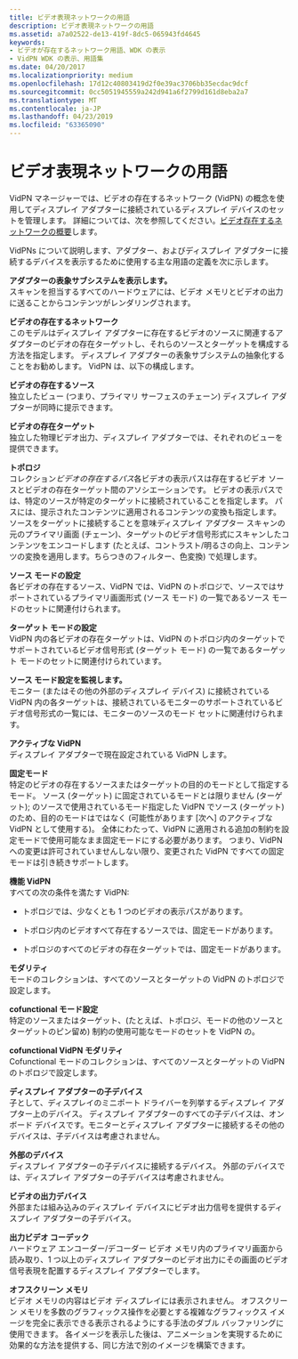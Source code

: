 ```yaml
---
title: ビデオ表現ネットワークの用語
description: ビデオ表現ネットワークの用語
ms.assetid: a7a02522-de13-419f-8dc5-065943fd4645
keywords:
- ビデオが存在するネットワーク用語、WDK の表示
- VidPN WDK の表示、用語集
ms.date: 04/20/2017
ms.localizationpriority: medium
ms.openlocfilehash: 17d12c40803419d2f0e39ac3706bb35ecdac9dcf
ms.sourcegitcommit: 0cc5051945559a242d941a6f2799d161d8eba2a7
ms.translationtype: MT
ms.contentlocale: ja-JP
ms.lasthandoff: 04/23/2019
ms.locfileid: "63365090"
---
```

# <a name="video-present-network-terminology"></a>ビデオ表現ネットワークの用語


VidPN マネージャーでは、ビデオの存在するネットワーク (VidPN) の概念を使用してディスプレイ アダプターに接続されているディスプレイ デバイスのセットを管理します。 詳細については、次を参照してください。[ビデオ存在するネットワークの概要](introduction-to-video-present-networks.md)します。

VidPNs について説明します、アダプター、およびディスプレイ アダプターに接続するデバイスを表示するために使用する主な用語の定義を次に示します。

<span id="display_adapter_s_presentational_subsystem"></span><span id="DISPLAY_ADAPTER_S_PRESENTATIONAL_SUBSYSTEM"></span>**アダプターの表象サブシステムを表示します。**  
スキャンを担当するすべてのハードウェアには、ビデオ メモリとビデオの出力に送ることからコンテンツがレンダリングされます。

<span id="video_present_network"></span><span id="VIDEO_PRESENT_NETWORK"></span>**ビデオの存在するネットワーク**  
このモデルはディスプレイ アダプターに存在するビデオのソースに関連するアダプターのビデオの存在ターゲットし、それらのソースとターゲットを構成する方法を指定します。 ディスプレイ アダプターの表象サブシステムの抽象化することをお勧めします。 VidPN は、以下の構成します。

<span id="video_present_sources"></span><span id="VIDEO_PRESENT_SOURCES"></span>**ビデオの存在するソース**  
独立したビュー (つまり、プライマリ サーフェスのチェーン) ディスプレイ アダプターが同時に提示できます。

<span id="video_present_targets"></span><span id="VIDEO_PRESENT_TARGETS"></span>**ビデオの存在ターゲット**  
独立した物理ビデオ出力、ディスプレイ アダプターでは、それぞれのビューを提供できます。

<span id="topology"></span><span id="TOPOLOGY"></span>**トポロジ**  
コレクション*ビデオの存在するパス*各ビデオの表示パスは存在するビデオ ソースとビデオの存在ターゲット間のアソシエーションです。 ビデオの表示パスでは、特定のソースが特定のターゲットに接続されていることを指定します。 パスには、提示されたコンテンツに適用されるコンテンツの変換も指定します。 ソースをターゲットに接続することを意味ディスプレイ アダプター スキャンの元のプライマリ画面 (チェーン)、ターゲットのビデオ信号形式にスキャンしたコンテンツをエンコードします (たとえば、コントラスト/明るさの向上、コンテンツの変換を適用します。ちらつきのフィルター、色変換) で処理します。

<span id="source_mode_sets"></span><span id="SOURCE_MODE_SETS"></span>**ソース モードの設定**  
各ビデオの存在するソース、VidPN では、VidPN のトポロジで、ソースではサポートされているプライマリ画面形式 (ソース モード) の一覧であるソース モードのセットに関連付けられます。

<span id="target_mode_sets"></span><span id="TARGET_MODE_SETS"></span>**ターゲット モードの設定**  
VidPN 内の各ビデオの存在ターゲットは、VidPN のトポロジ内のターゲットでサポートされているビデオ信号形式 (ターゲット モード) の一覧であるターゲット モードのセットに関連付けられています。

<span id="monitor_source_mode_sets"></span><span id="MONITOR_SOURCE_MODE_SETS"></span>**ソース モード設定を監視します。**  
モニター (またはその他の外部のディスプレイ デバイス) に接続されている VidPN 内の各ターゲットは、接続されているモニターのサポートされているビデオ信号形式の一覧には、モニターのソースのモード セットに関連付けられます。

<span id="active_VidPN"></span><span id="active_vidpn"></span><span id="ACTIVE_VIDPN"></span>**アクティブな VidPN**  
ディスプレイ アダプターで現在設定されている VidPN します。

<span id="pinned_mode"></span><span id="PINNED_MODE"></span>**固定モード**  
特定のビデオの存在するソースまたはターゲットの目的のモードとして指定するモード。 ソース (ターゲット) に固定されているモードとは限りません (ターゲット); のソースで使用されているモード指定した VidPN でソース (ターゲット) のため、目的のモードはではなく (可能性があります [次へ] のアクティブな VidPN として使用する)。 全体にわたって、VidPN に適用される追加の制約を設定モードで使用可能なまま固定モードにする必要があります。 つまり、VidPN への変更は許可されていませんしない限り、変更された VidPN ですべての固定モードは引き続きサポートします。

<span id="functional_VidPN"></span><span id="functional_vidpn"></span><span id="FUNCTIONAL_VIDPN"></span>**機能 VidPN**  
すべての次の条件を満たす VidPN:

-   トポロジでは、少なくとも 1 つのビデオの表示パスがあります。

-   トポロジ内のビデオすべて存在するソースでは、固定モードがあります。

-   トポロジのすべてのビデオの存在ターゲットでは、固定モードがあります。

<span id="modality"></span><span id="MODALITY"></span>**モダリティ**  
モードのコレクションは、すべてのソースとターゲットの VidPN のトポロジで設定します。

<span id="cofunctional_mode_set"></span><span id="COFUNCTIONAL_MODE_SET"></span>**cofunctional モード設定**  
特定のソースまたはターゲット、(たとえば、トポロジ、モードの他のソースとターゲットのピン留め) 制約の使用可能なモードのセットを VidPN の。

<span id="cofunctional_VidPN_modality"></span><span id="cofunctional_vidpn_modality"></span><span id="COFUNCTIONAL_VIDPN_MODALITY"></span>**cofunctional VidPN モダリティ**  
Cofunctional モードのコレクションは、すべてのソースとターゲットの VidPN のトポロジで設定します。

<span id="child_device_of_the_display_adapter"></span><span id="CHILD_DEVICE_OF_THE_DISPLAY_ADAPTER"></span>**ディスプレイ アダプターの子デバイス**  
子として、ディスプレイのミニポート ドライバーを列挙するディスプレイ アダプター上のデバイス。 ディスプレイ アダプターのすべての子デバイスは、オンボード デバイスです。モニターとディスプレイ アダプターに接続するその他のデバイスは、子デバイスは考慮されません。

<span id="external_device"></span><span id="EXTERNAL_DEVICE"></span>**外部のデバイス**  
ディスプレイ アダプターの子デバイスに接続するデバイス。 外部のデバイスでは、ディスプレイ アダプターの子デバイスは考慮されません。

<span id="video_output_device"></span><span id="VIDEO_OUTPUT_DEVICE"></span>**ビデオの出力デバイス**  
外部または組み込みのディスプレイ デバイスにビデオ出力信号を提供するディスプレイ アダプターの子デバイス。

<span id="video_output_codec"></span><span id="VIDEO_OUTPUT_CODEC"></span>**出力ビデオ コーデック**  
ハードウェア エンコーダー/デコーダー ビデオ メモリ内のプライマリ画面から読み取り、1 つ以上のディスプレイ アダプターのビデオ出力にその画面のビデオ信号表現を配置するディスプレイ アダプターでします。

 
<span id="off_screen_memory"></span><span id="OFF_SCREEN_MEMORY"></span>**オフスクリーン メモリ**  
ビデオ メモリの内容はビデオ ディスプレイには表示されません。 オフスクリーン メモリを多数のグラフィックス操作を必要とする複雑なグラフィックス イメージを完全に表示できる表示されるようにする手法のダブル バッファリングに使用できます。 各イメージを表示した後は、アニメーションを実現するために効果的な方法を提供する、同じ方法で別のイメージを構築できます。





